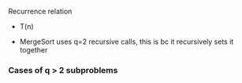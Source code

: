Recurrence relation 
- T(n)

- MergeSort uses q=2 recursive calls, this is bc it recursively sets it together
### Cases of q > 2 subproblems
